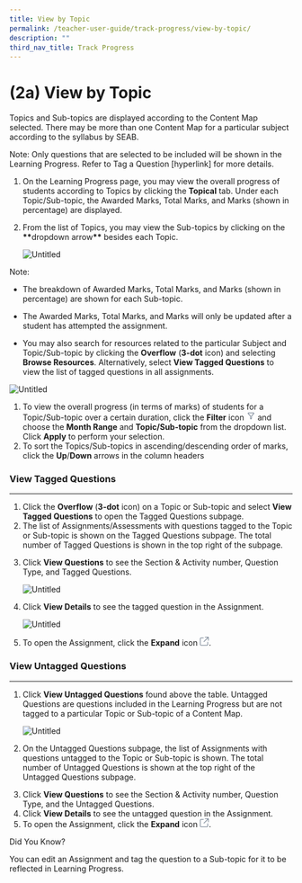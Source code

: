 ```yaml
---
title: View by Topic
permalink: /teacher-user-guide/track-progress/view-by-topic/
description: ""
third_nav_title: Track Progress
---
```

<h1 id="-2a-view-by-topic">(2a) View by Topic</h1>
<p>Topics and Sub-topics are displayed according to the Content Map selected. There may be more than one Content Map for a particular subject according to the syllabus by SEAB.</p>
<p>Note: Only questions that are selected to be included will be shown in the Learning Progress. Refer to Tag a Question [hyperlink] for more details.</p>
<ol>
<li>On the Learning Progress page, you may view the overall progress of students according to Topics by clicking the <strong>Topical</strong> tab. Under each Topic/Sub-topic, the Awarded Marks, Total Marks, and Marks (shown in percentage) are displayed.</li>
<li><p>From the list of Topics, you may view the Sub-topics by clicking on the <strong><strong>**</strong></strong>dropdown arrow<strong><strong>**</strong></strong> besides each Topic.</p>
<p> <img alt="Untitled" src="https://s3-us-west-2.amazonaws.com/secure.notion-static.com/89bc2fea-a9cc-4a3c-9994-5270a34c9cdc/Untitled.png"></p>
</li>
</ol>
<p>Note: </p>
<ul>
<li>The breakdown of Awarded Marks, Total Marks, and Marks (shown in percentage) are shown for each Sub-topic.</li>
<li><p>The Awarded Marks, Total Marks, and Marks will only be updated after a student has attempted the assignment.</p>
</li>
<li><p>You may also search for resources related to the particular Subject and Topic/Sub-topic by clicking the <strong>Overflow</strong> (<strong>3-dot</strong> icon) and selecting <strong>Browse Resources</strong>. Alternatively, select <strong>View Tagged Questions</strong> to view the list of tagged questions in all assignments.</p>
</li>
</ul>
<p><img alt="Untitled" src="https://s3-us-west-2.amazonaws.com/secure.notion-static.com/e323a6f8-2d04-4b66-876f-c5027c423e8b/Untitled.png"></p>
<ol>
<li>To view the overall progress (in terms of marks) of students for a Topic/Sub-topic over a certain duration, click the <strong>Filter</strong> icon <img style="width:1rem; display: inline;" src="/images/Icons/Filter24.svg"> and choose the <strong>Month Range</strong> and <strong>Topic/Sub-topic</strong> from the dropdown list. Click <strong>Apply</strong> to perform your selection.</li>
<li>To sort the Topics/Sub-topics in ascending/descending order of marks, click the <strong>Up</strong>/<strong>Down</strong> arrows in the column headers </li>
</ol>
<h3 id="view-tagged-questions">View Tagged Questions</h3>
<hr>
<ol>
<li>Click the <strong>Overflow</strong> (<strong>3-dot</strong> icon) on a Topic or Sub-topic and select <strong>View Tagged Questions</strong> to open the Tagged Questions subpage.</li>
<li>The list of Assignments/Assessments with questions tagged to the Topic or Sub-topic is shown on the Tagged Questions subpage. The total number of Tagged Questions is shown in the top right of the subpage.</li>
<li><p>Click <strong>View Questions</strong> to see the Section &amp; Activity number, Question Type, and Tagged Questions.</p>
<p> <img alt="Untitled" src="https://s3-us-west-2.amazonaws.com/secure.notion-static.com/ee91c70c-1686-407a-a917-33b5ebc81bda/Untitled.png"></p>
</li>
<li><p>Click <strong>View Details</strong> to see the tagged question in the Assignment.</p>
<p> <img alt="Untitled" src="https://s3-us-west-2.amazonaws.com/secure.notion-static.com/bec4c8a1-a004-48bd-a01a-5484fe47a4db/Untitled.png"></p>
</li>
<li><p>To open the Assignment, click the <strong>Expand</strong> icon <img style="width:1rem; display: inline;" src="/images/Icons/external-link.svg">.</p>
</li>
</ol>
<h3 id="view-untagged-questions">View Untagged Questions</h3>
<hr>
<ol>
<li><p>Click <strong>View Untagged Questions</strong> found above the table. Untagged Questions are questions included in the Learning Progress but are not tagged to a particular Topic or Sub-topic of a Content Map.</p>
<p> <img alt="Untitled" src="https://s3-us-west-2.amazonaws.com/secure.notion-static.com/5de60e37-9a0b-424d-ba9b-295733730e0d/Untitled.png"></p>
</li>
<li><p>On the Untagged Questions subpage, the list of Assignments with questions untagged to the Topic or Sub-topic is shown. The total number of Untagged Questions is shown at the top right of the Untagged Questions subpage.</p>
</li>
<li>Click <strong>View Questions</strong> to see the Section &amp; Activity number, Question Type, and the Untagged Questions. </li>
<li>Click <strong>View Details</strong> to see the untagged question in the Assignment.</li>
<li>To open the Assignment, click the <strong>Expand</strong> icon <img style="width:1rem; display: inline;" src="/images/Icons/external-link.svg">. </li>
</ol>
<p>Did You Know?</p>
<p>You can edit an Assignment and tag the question to a Sub-topic for it to be reflected in Learning Progress.</p>